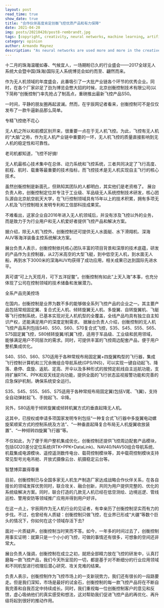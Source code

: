 ```yaml
---
layout: post
read_time: true
show_date: true
title: "合作伙伴高度肯定创衡飞控优质产品和有力保障"
date: 2021-04-20
img: posts/20210420/post8-rembrandt.jpg
tags: [copyright, creativity, neural networks, machine learning, artificial intelligence]
category: opinion
author: Armando Maynez
description: "As neural networks are used more and more in the creative process, text, images and even music are now created by AI, but who owns the copyright for those works?"
---
```

十二月的珠海温暖如春、气候宜人，一场期盼已久的行业盛会——2017全球无人系统大会暨中国(珠海)国际无人系统博览会如约而至、翩然而来。

作为无人机领域的年度盛会，此番吸引了一大批产业链各个环节的优秀企业。同时，在各个厂家卯足了劲为博览会憋大招的时候，北京创衡控制技术有限公司(以下简称“创衡控制”)率先抢占了制高点，重磅推出最新飞控产品S50。

一时间，平静的朋友圈再起波澜。然而，在宇辰网记者看来，创衡控制可不是仅仅发布了一款牛逼新品那么简单。

专精飞控绝不花心

无人机之所以和航模区别开来，很重要一点在于无人机飞控。为此，飞控有无人机的“大脑”之称，作为无人机产业链中重要的一环，无人机飞控的质量直接影响到无人机的稳定性和可靠性。

老司机都知道，飞控不好搞!

无人机最核心技术集中在总体、动力系统和飞控系统，三者共同决定了飞行高度、航程、航时、载重等最重要的技术指标，而飞控技术是无人机实现自主飞行的核心技术。

虽然创衡控制是新面孔，但熟知其团队的人都明白，其实他们是老资格了。
展台负责人称，创衡控制定位并专注于工业级、军品级无人系统控制技术研发，核心团队源自北京航空航天大学，在飞行控制领域具有15年以上的技术积累，拥有多项无人机及飞行控制相关发明专利和工信部科技成果奖。

不难看出，这家企业自2016年进入无人机领域后，并没有涉及飞控以外的业务，而是致力于为行业用户和无人机爱好者提供飞控产品和解决方案。

据介绍，除无人机飞控外，创衡控制还可提供无人水面艇、水下滑翔机、深海AUV等海洋装备主控系统解决方案。

展台负责人表示，创衡控制依托核心团队丰富的项目背景和深厚的技术底蕴，研发的产品作为主控制器，从2万米高空的大型飞艇，到中低空无人机，到水面无人船，再到水下3000米的深海AUV均获得了成功应用，相关成果已达到国际先进水平。

真可谓“可上九天揽月，可下五洋捉鳖”。创衡控制有如此“上天入海”本事，也充分体现了公司在控制领域的技术储备和发展潜力。

全系产品完美控场

在国内，创衡控制是业界为数不多的能够做全系列飞控产品的企业之一。其主要产品包括常规固定翼、复合式无人机、倾转旋翼无人机、多旋翼、自转旋翼机、飞艇等飞行控制系统，已基本实现对无人机机型的全覆盖，全线产品均具有独立自主知识产权，还能满足用户的深度定制需求。
据展台负责人介绍，创衡控制的无人机飞控产品系列包括S40、S50、S60、S70复合式飞控，S35、S45、S55、S65、S75固定翼飞控，S80倾转旋翼/机翼飞控，适用于军品级、工业级和民用领域，能够满足用户不同层次的需求。同时，可提供丰富的飞控周边配套产品，便于用户整机集成优化。

S40、S50、S60、S70适用于各种常规布局固定翼+四旋翼构型的飞行器，集成飞行控制计算机和三冗余微组合导航系统(GPS/INS)，可以实现一键自动起飞、降落、悬停、盘旋、返航、定高、开伞以及多种形式的按预定航线自主巡航功能，支持扩展RTK、PPK和双天线定向功能，提供全面的飞行状态监视报警功能和完善的应急保护机制，确保系统安全运行。

S35、S45、S55、S65、S75适用于各种常规布局固定翼(包括V尾、飞翼)，支持全自动弹射起飞、手抛起飞、伞降。

另外，S80适用于倾转旋翼或倾转机翼方式的垂直起降无人机。

这其中，已授权或申请多项国家发明专利包括“一种复合式飞行器中多旋翼电动螺旋桨顺桨方式的控制系统及方法”、“一种垂直起降复合布局无人机旋翼收放装置”、“一种倾转四旋翼飞行器”等。

不仅如此，为了便于用户整机集成优化，创衡控制还提供飞控周边配套产品模块，包括GD20差分定位系统(RTK+PPK+DataLink)、NAV40/NAV50组合导航系统、机载集成电源模块、遥控遥测数传电台、载荷控制模块等，其中载荷控制模块支持常见型号光电吊舱、开放式摄像云台、航摄稳定云台等。

智慧博弈赢得尊重

目前，创衡控制已与全国多家无人机生产制造厂家达成战略合作伙伴关系，在各自擅长的领域发挥优势同时，联合攻关、融合创新，共同为用户提供完整的、优化的系统级解决方案。同时，联合打造的几款无人机已经在低空测绘、边境巡逻、管线巡检、警用安防等领域推广应用并得到用户好评。

在这一点上，宇辰网作为无人机行业的见证者，有幸亲历了创衡控制坚实而有力的步伐。不过，也曾经有人质疑：创衡控制只做飞控，在业界已形成“大疆”等数个巨头的情况下，你如何在这个领域存活下去?

面对一片质疑声，创衡控制当时笑而不答。如今，一年多的时间过去了，创衡控制用事实证明：就算只是一个小小的飞控，可做的事情还有很多，可想象的空间还非常大。

展台负责人强调，创衡控制在成立之初，就把全部精力放在飞控的研发中，认真打磨每一款飞控产品，我们今天所呈现的一切，都是基于对不断细分的行业应用领域和不同机型进行梳理后潜心研究、攻关克难的结果。

负责人表示，创衡控制作为飞控市场上的一支新锐势力，我们还有很长的一段路要走。但是我们深知，市场是最好的试金石，创衡控制的每一款飞控产品将在不断自我完善和自我否定中持续成长。同时，我们重视每一位创衡控制客户的意见和反馈，虚心吸纳他们的真实感受和想法，这对帮助我们促进飞控产品的再优化、再升级将起到很好的推动作用。
